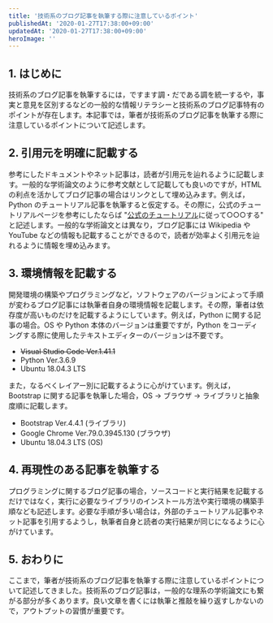 ```yaml
---
title: '技術系のブログ記事を執筆する際に注意しているポイント'
publishedAt: '2020-01-27T17:38:00+09:00'
updatedAt: '2020-01-27T17:38:00+09:00'
heroImage: ''
---
```


## 1. はじめに

技術系のブログ記事を執筆するには，ですます調・だである調を統一するや，事実と意見を区別するなどの一般的な情報リテラシーと技術系のブログ記事特有のポイントが存在します。本記事では，筆者が技術系のブログ記事を執筆する際に注意しているポイントについて記述します。

## 2. 引用元を明確に記載する

参考にしたドキュメントやネット記事は，読者が引用元を辿れるように記載します。一般的な学術論文のように参考文献として記載しても良いのですが，HTML の利点を活かしてブログ記事の場合はリンクとして埋め込みます。例えば，Python のチュートリアル記事を執筆すると仮定する。その際に，公式のチュートリアルページを参考にしたならば "[公式のチュートリアル](https://docs.python.org/3/tutorial/index.html)に従って○○○する" と記述します。一般的な学術論文とは異なり，ブログ記事には Wikipedia や YouTube などの情報も記載することができるので，読者が効率よく引用元を辿れるように情報を埋め込みます。

## 3. 環境情報を記載する

開発環境の構築やプログラミングなど，ソフトウェアのバージョンによって手順が変わるブログ記事には執筆者自身の環境情報を記載します。その際，筆者は依存度が高いものだけを記載するようにしています。例えば，Python に関する記事の場合。OS や Python 本体のバージョンは重要ですが，Python をコーディングする際に使用したテキストエディターのバージョンは不要です。

- ~~Visual Studio Code Ver.1.41.1~~
- Python Ver.3.6.9
- Ubuntu 18.04.3 LTS

また，なるべくレイアー別に記載するように心がけています。例えば，Bootstrap に関する記事を執筆した場合，OS → ブラウザ → ライブラリと抽象度順に記載します。

- Bootstrap Ver.4.4.1 (ライブラリ)
- Google Chrome Ver.79.0.3945.130 (ブラウザ)
- Ubuntu 18.04.3 LTS (OS)

## 4. 再現性のある記事を執筆する

プログラミングに関するブログ記事の場合，ソースコードと実行結果を記載するだけではなく，実行に必要なライブラリのインストール方法や実行環境の構築手順なども記述します。必要な手順が多い場合は，外部のチュートリアル記事やネット記事を引用するようし，執筆者自身と読者の実行結果が同じになるように心がけています。

## 5. おわりに

ここまで，筆者が技術系のブログ記事を執筆する際に注意しているポイントについて記述してきました。技術系のブログ記事は，一般的な理系の学術論文にも繋がる部分が多くあります。良い文章を書くには執筆と推敲を繰り返すしかないので，アウトプットの習慣が重要です。
